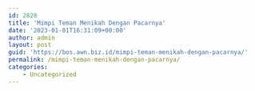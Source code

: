 ```yaml
---
id: 2828
title: 'Mimpi Teman Menikah Dengan Pacarnya'
date: '2023-01-01T16:31:09+00:00'
author: admin
layout: post
guid: 'https://bos.awn.biz.id/mimpi-teman-menikah-dengan-pacarnya/'
permalink: /mimpi-teman-menikah-dengan-pacarnya/
categories:
    - Uncategorized
---
```


